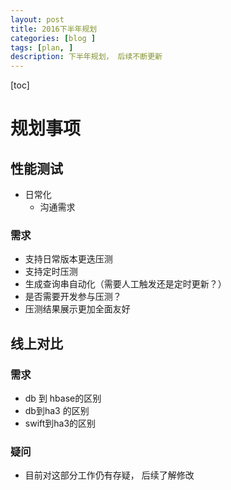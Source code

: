 ```yaml
---
layout: post
title: 2016下半年规划
categories: [blog ]
tags: [plan, ]
description: 下半年规划， 后续不断更新
---
```


[toc]

# 规划事项



## 性能测试 

- 日常化
  - 沟通需求 

### 需求

- 支持日常版本更迭压测
- 支持定时压测 
- 生成查询串自动化（需要人工触发还是定时更新？）
- 是否需要开发参与压测？ 
- 压测结果展示更加全面友好







## 线上对比

### 需求

- db 到 hbase的区别 
- db到ha3 的区别
- swift到ha3的区别



### 疑问 

- 目前对这部分工作仍有存疑， 后续了解修改

